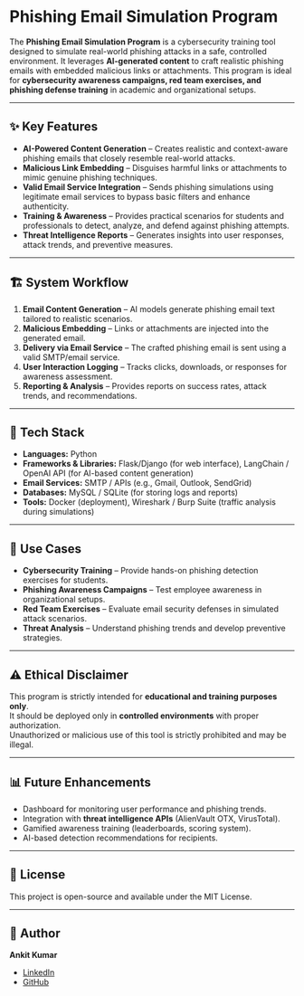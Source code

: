 # Phishing Email Simulation Program  

The **Phishing Email Simulation Program** is a cybersecurity training tool designed to simulate real-world phishing attacks in a safe, controlled environment. It leverages **AI-generated content** to craft realistic phishing emails with embedded malicious links or attachments. This program is ideal for **cybersecurity awareness campaigns, red team exercises, and phishing defense training** in academic and organizational setups.  
 
---

## ✨ Key Features  
- **AI-Powered Content Generation** – Creates realistic and context-aware phishing emails that closely resemble real-world attacks.  
- **Malicious Link Embedding** – Disguises harmful links or attachments to mimic genuine phishing techniques.  
- **Valid Email Service Integration** – Sends phishing simulations using legitimate email services to bypass basic filters and enhance authenticity.  
- **Training & Awareness** – Provides practical scenarios for students and professionals to detect, analyze, and defend against phishing attempts.  
- **Threat Intelligence Reports** – Generates insights into user responses, attack trends, and preventive measures.  

---

## 🏗️ System Workflow  
1. **Email Content Generation** – AI models generate phishing email text tailored to realistic scenarios.  
2. **Malicious Embedding** – Links or attachments are injected into the generated email.  
3. **Delivery via Email Service** – The crafted phishing email is sent using a valid SMTP/email service.  
4. **User Interaction Logging** – Tracks clicks, downloads, or responses for awareness assessment.  
5. **Reporting & Analysis** – Provides reports on success rates, attack trends, and recommendations.  

---

## 🔧 Tech Stack  
- **Languages:** Python  
- **Frameworks & Libraries:** Flask/Django (for web interface), LangChain / OpenAI API (for AI-based content generation)  
- **Email Services:** SMTP / APIs (e.g., Gmail, Outlook, SendGrid)  
- **Databases:** MySQL / SQLite (for storing logs and reports)  
- **Tools:** Docker (deployment), Wireshark / Burp Suite (traffic analysis during simulations)  

---

## 🚀 Use Cases  
- **Cybersecurity Training** – Provide hands-on phishing detection exercises for students.  
- **Phishing Awareness Campaigns** – Test employee awareness in organizational setups.  
- **Red Team Exercises** – Evaluate email security defenses in simulated attack scenarios.  
- **Threat Analysis** – Understand phishing trends and develop preventive strategies.  

---

## ⚠️ Ethical Disclaimer  
This program is strictly intended for **educational and training purposes only**.  
It should be deployed only in **controlled environments** with proper authorization.  
Unauthorized or malicious use of this tool is strictly prohibited and may be illegal.  

---

## 📊 Future Enhancements  
- Dashboard for monitoring user performance and phishing trends.  
- Integration with **threat intelligence APIs** (AlienVault OTX, VirusTotal).  
- Gamified awareness training (leaderboards, scoring system).  
- AI-based detection recommendations for recipients.  

---

## 📜 License  
This project is open-source and available under the MIT License.  

---

## 👤 Author  
**Ankit Kumar**   
- [LinkedIn](https://www.linkedin.com/in/ankitkumarz)  
- [GitHub](https://github.com/ankit-kumarz)  
